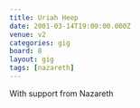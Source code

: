```yaml
---
title: Uriah Heep
date: 2001-03-14T19:00:00.000Z
venue: v2
categories: gig
board: 8
layout: gig
tags: [nazareth]
---
```

With support from Nazareth